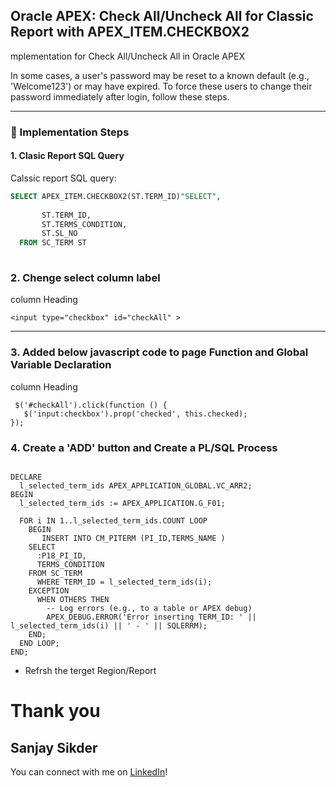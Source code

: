 ## Oracle APEX: Check All/Uncheck All for Classic Report with APEX_ITEM.CHECKBOX2
mplementation for Check All/Uncheck All in Oracle APEX

In some cases, a user's password may be reset to a known default (e.g., 'Welcome123') or may have expired. To force these users to change their password immediately after login, follow these steps.

---

### 🔧 Implementation Steps

#### 1. Clasic Report SQL Query

Calssic report SQL query:

``` SQL 
SELECT APEX_ITEM.CHECKBOX2(ST.TERM_ID)"SELECT",
    
       ST.TERM_ID,
       ST.TERMS_CONDITION,
       ST.SL_NO
  FROM SC_TERM ST
  
```
### 2. Chenge select column label

column Heading
```
<input type="checkbox" id="checkAll" >
```
---
### 3. Added below javascript code to page Function and Global Variable Declaration

column Heading
```
 $('#checkAll').click(function () { 
   $('input:checkbox').prop('checked', this.checked); 
});
```

### 4. Create a 'ADD' button and Create a PL/SQL Process


```Plsql process

DECLARE
  l_selected_term_ids APEX_APPLICATION_GLOBAL.VC_ARR2;
BEGIN
  l_selected_term_ids := APEX_APPLICATION.G_F01;
  
  FOR i IN 1..l_selected_term_ids.COUNT LOOP
    BEGIN
       INSERT INTO CM_PITERM (PI_ID,TERMS_NAME )
    SELECT 
      :P18_PI_ID,	
      TERMS_CONDITION
    FROM SC_TERM
      WHERE TERM_ID = l_selected_term_ids(i);
    EXCEPTION
      WHEN OTHERS THEN
        -- Log errors (e.g., to a table or APEX debug)
        APEX_DEBUG.ERROR('Error inserting TERM_ID: ' || l_selected_term_ids(i) || ' - ' || SQLERRM);
    END;
  END LOOP;
END;

```
- Refrsh the terget Region/Report


 # Thank you
 ## Sanjay Sikder

 You can connect with me on [LinkedIn](https://www.linkedin.com/in/sanjay-sikder/)!
